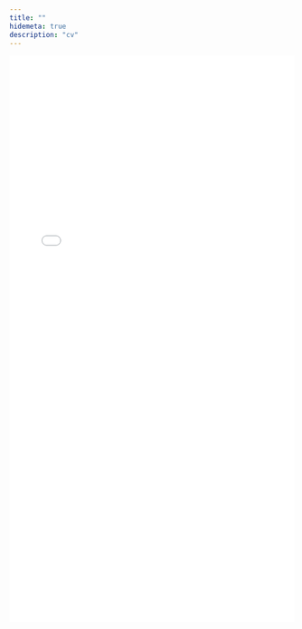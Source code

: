 ```yaml
---
title: ""
hidemeta: true
description: "cv"
---
```


<div style="text-align: center;">
  <iframe src="/cv.pdf" style="width: 100%; height: 1000px; border: none;"></iframe>
</div>
